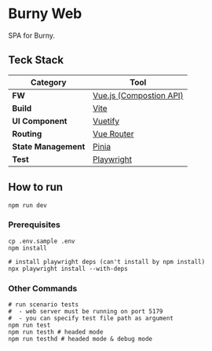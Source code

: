 # Burny Web

SPA for Burny.

## Teck Stack

| Category             | Tool                                                                 |
| -------------------- | -------------------------------------------------------------------- |
| **FW**               | [Vue.js (Compostion API)](https://vuejs.org/guide/introduction.html) |
| **Build**            | [Vite](https://ja.vite.dev/)                                         |
| **UI Component**     | [Vuetify](https://vuetifyjs.com/ja/)                                 |
| **Routing**          | [Vue Router](https://router.vuejs.org/)                              |
| **State Management** | [Pinia](https://pinia.vuejs.org/)                                    |
| **Test**             | [Playwright](https://playwright.dev/)                                |

## How to run

```shell
npm run dev
```

### Prerequisites

```shell
cp .env.sample .env
npm install

# install playwright deps (can't install by npm install)
npx playwright install --with-deps
```

### Other Commands

```shell
# run scenario tests
#  - web server must be running on port 5179
#  - you can specify test file path as argument
npm run test
npm run testh # headed mode
npm run testhd # headed mode & debug mode
```
